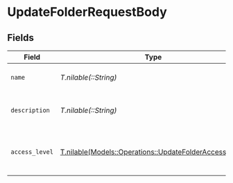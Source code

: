 # UpdateFolderRequestBody


## Fields

| Field                                                                                                        | Type                                                                                                         | Required                                                                                                     | Description                                                                                                  |
| ------------------------------------------------------------------------------------------------------------ | ------------------------------------------------------------------------------------------------------------ | ------------------------------------------------------------------------------------------------------------ | ------------------------------------------------------------------------------------------------------------ |
| `name`                                                                                                       | *T.nilable(::String)*                                                                                        | :heavy_minus_sign:                                                                                           | The name of the folder.                                                                                      |
| `description`                                                                                                | *T.nilable(::String)*                                                                                        | :heavy_minus_sign:                                                                                           | The description of the folder.                                                                               |
| `access_level`                                                                                               | [T.nilable(Models::Operations::UpdateFolderAccessLevel)](../../models/operations/updatefolderaccesslevel.md) | :heavy_minus_sign:                                                                                           | The access level of the folder within the workspace.                                                         |